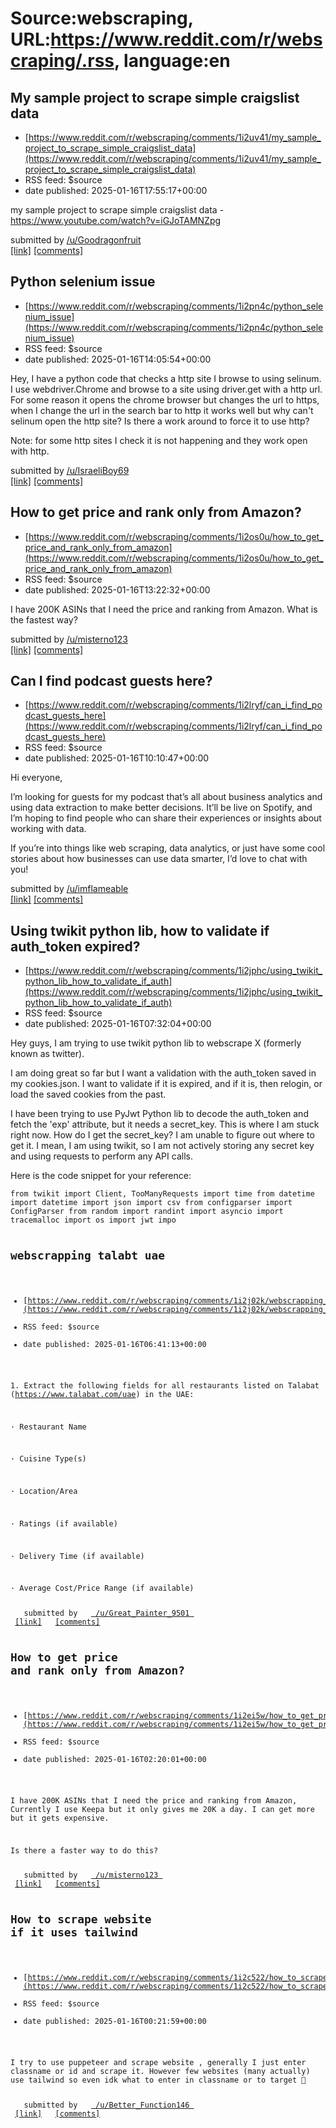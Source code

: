 # Source:webscraping, URL:https://www.reddit.com/r/webscraping/.rss, language:en

## My sample project to scrape simple craigslist data
 - [https://www.reddit.com/r/webscraping/comments/1i2uv41/my_sample_project_to_scrape_simple_craigslist_data](https://www.reddit.com/r/webscraping/comments/1i2uv41/my_sample_project_to_scrape_simple_craigslist_data)
 - RSS feed: $source
 - date published: 2025-01-16T17:55:17+00:00

<!-- SC_OFF --><div class="md"><p>my sample project to scrape simple craigslist data - <a href="https://www.youtube.com/watch?v=iGJoTAMNZpg">https://www.youtube.com/watch?v=iGJoTAMNZpg</a></p> </div><!-- SC_ON --> &#32; submitted by &#32; <a href="https://www.reddit.com/user/Goodragonfruit"> /u/Goodragonfruit </a> <br/> <span><a href="https://www.reddit.com/r/webscraping/comments/1i2uv41/my_sample_project_to_scrape_simple_craigslist_data/">[link]</a></span> &#32; <span><a href="https://www.reddit.com/r/webscraping/comments/1i2uv41/my_sample_project_to_scrape_simple_craigslist_data/">[comments]</a></span>

## Python selenium issue
 - [https://www.reddit.com/r/webscraping/comments/1i2pn4c/python_selenium_issue](https://www.reddit.com/r/webscraping/comments/1i2pn4c/python_selenium_issue)
 - RSS feed: $source
 - date published: 2025-01-16T14:05:54+00:00

<!-- SC_OFF --><div class="md"><p>Hey, I have a python code that checks a http site I browse to using selinum. I use webdriver.Chrome and browse to a site using driver.get with a http url. For some reason it opens the chrome browser but changes the url to https, when I change the url in the search bar to http it works well but why can&#39;t selinum open the http site? Is there a work around to force it to use http?</p> <p>Note: for some http sites I check it is not happening and they work open with http.</p> </div><!-- SC_ON --> &#32; submitted by &#32; <a href="https://www.reddit.com/user/IsraeliBoy69"> /u/IsraeliBoy69 </a> <br/> <span><a href="https://www.reddit.com/r/webscraping/comments/1i2pn4c/python_selenium_issue/">[link]</a></span> &#32; <span><a href="https://www.reddit.com/r/webscraping/comments/1i2pn4c/python_selenium_issue/">[comments]</a></span>

## How to get price and rank only from Amazon?
 - [https://www.reddit.com/r/webscraping/comments/1i2os0u/how_to_get_price_and_rank_only_from_amazon](https://www.reddit.com/r/webscraping/comments/1i2os0u/how_to_get_price_and_rank_only_from_amazon)
 - RSS feed: $source
 - date published: 2025-01-16T13:22:32+00:00

<!-- SC_OFF --><div class="md"><p>I have 200K ASINs that I need the price and ranking from Amazon. What is the fastest way?</p> </div><!-- SC_ON --> &#32; submitted by &#32; <a href="https://www.reddit.com/user/misterno123"> /u/misterno123 </a> <br/> <span><a href="https://www.reddit.com/r/webscraping/comments/1i2os0u/how_to_get_price_and_rank_only_from_amazon/">[link]</a></span> &#32; <span><a href="https://www.reddit.com/r/webscraping/comments/1i2os0u/how_to_get_price_and_rank_only_from_amazon/">[comments]</a></span>

## Can I find podcast guests here?
 - [https://www.reddit.com/r/webscraping/comments/1i2lryf/can_i_find_podcast_guests_here](https://www.reddit.com/r/webscraping/comments/1i2lryf/can_i_find_podcast_guests_here)
 - RSS feed: $source
 - date published: 2025-01-16T10:10:47+00:00

<!-- SC_OFF --><div class="md"><p>Hi everyone,</p> <p>I’m looking for guests for my podcast that’s all about business analytics and using data extraction to make better decisions. It’ll be live on Spotify, and I’m hoping to find people who can share their experiences or insights about working with data.</p> <p>If you’re into things like web scraping, data analytics, or just have some cool stories about how businesses can use data smarter, I’d love to chat with you!</p> </div><!-- SC_ON --> &#32; submitted by &#32; <a href="https://www.reddit.com/user/imflameable"> /u/imflameable </a> <br/> <span><a href="https://www.reddit.com/r/webscraping/comments/1i2lryf/can_i_find_podcast_guests_here/">[link]</a></span> &#32; <span><a href="https://www.reddit.com/r/webscraping/comments/1i2lryf/can_i_find_podcast_guests_here/">[comments]</a></span>

## Using twikit python lib, how to validate if auth_token expired?
 - [https://www.reddit.com/r/webscraping/comments/1i2jphc/using_twikit_python_lib_how_to_validate_if_auth](https://www.reddit.com/r/webscraping/comments/1i2jphc/using_twikit_python_lib_how_to_validate_if_auth)
 - RSS feed: $source
 - date published: 2025-01-16T07:32:04+00:00

<!-- SC_OFF --><div class="md"><p>Hey guys, I am trying to use twikit python lib to webscrape X (formerly known as twitter).</p> <p>I am doing great so far but I want a validation with the auth_token saved in my cookies.json. I want to validate if it is expired, and if it is, then relogin, or load the saved cookies from the past. </p> <p>I have been trying to use PyJwt Python lib to decode the auth_token and fetch the &#39;exp&#39; attribute, but it needs a secret_key. This is where I am stuck right now. How do I get the secret_key? I am unable to figure out where to get it. I mean, I am using twikit, so I am not actively storing any secret key and using requests to perform any API calls. </p> <p>Here is the code snippet for your reference:</p> <pre><code>from twikit import Client, TooManyRequests import time from datetime import datetime import json import csv from configparser import ConfigParser from random import randint import asyncio import tracemalloc import os import jwt impo

## webscrapping talabt uae
 - [https://www.reddit.com/r/webscraping/comments/1i2j02k/webscrapping_talabt_uae](https://www.reddit.com/r/webscraping/comments/1i2j02k/webscrapping_talabt_uae)
 - RSS feed: $source
 - date published: 2025-01-16T06:41:13+00:00

<!-- SC_OFF --><div class="md"><p>1. Extract the following fields for all restaurants listed on Talabat (<a href="https://www.talabat.com/uae">https://www.talabat.com/uae</a>) in the UAE:</p> <p>· Restaurant Name</p> <p>· Cuisine Type(s)</p> <p>· Location/Area</p> <p>· Ratings (if available)</p> <p>· Delivery Time (if available)</p> <p>· Average Cost/Price Range (if available)</p> </div><!-- SC_ON --> &#32; submitted by &#32; <a href="https://www.reddit.com/user/Great_Painter_9501"> /u/Great_Painter_9501 </a> <br/> <span><a href="https://www.reddit.com/r/webscraping/comments/1i2j02k/webscrapping_talabt_uae/">[link]</a></span> &#32; <span><a href="https://www.reddit.com/r/webscraping/comments/1i2j02k/webscrapping_talabt_uae/">[comments]</a></span>

## How to get price and rank only from Amazon?
 - [https://www.reddit.com/r/webscraping/comments/1i2ei5w/how_to_get_price_and_rank_only_from_amazon](https://www.reddit.com/r/webscraping/comments/1i2ei5w/how_to_get_price_and_rank_only_from_amazon)
 - RSS feed: $source
 - date published: 2025-01-16T02:20:01+00:00

<!-- SC_OFF --><div class="md"><p>I have 200K ASINs that I need the price and ranking from Amazon, Currently I use Keepa but it only gives me 20K a day. I can get more but it gets expensive. </p> <p>Is there a faster way to do this?</p> </div><!-- SC_ON --> &#32; submitted by &#32; <a href="https://www.reddit.com/user/misterno123"> /u/misterno123 </a> <br/> <span><a href="https://www.reddit.com/r/webscraping/comments/1i2ei5w/how_to_get_price_and_rank_only_from_amazon/">[link]</a></span> &#32; <span><a href="https://www.reddit.com/r/webscraping/comments/1i2ei5w/how_to_get_price_and_rank_only_from_amazon/">[comments]</a></span>

## How to scrape website if it uses tailwind
 - [https://www.reddit.com/r/webscraping/comments/1i2c522/how_to_scrape_website_if_it_uses_tailwind](https://www.reddit.com/r/webscraping/comments/1i2c522/how_to_scrape_website_if_it_uses_tailwind)
 - RSS feed: $source
 - date published: 2025-01-16T00:21:59+00:00

<!-- SC_OFF --><div class="md"><p>I try to use puppeteer and scrape website , generally I just enter classname or id and scrape it. However few websites (many actually) use tailwind so even idk what to enter in classname or to target 🎯</p> </div><!-- SC_ON --> &#32; submitted by &#32; <a href="https://www.reddit.com/user/Better_Function146"> /u/Better_Function146 </a> <br/> <span><a href="https://www.reddit.com/r/webscraping/comments/1i2c522/how_to_scrape_website_if_it_uses_tailwind/">[link]</a></span> &#32; <span><a href="https://www.reddit.com/r/webscraping/comments/1i2c522/how_to_scrape_website_if_it_uses_tailwind/">[comments]</a></span>

